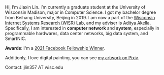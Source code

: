 Hi, I’m Jiaxin Lin. I’m currently a graduate student at the University of Wisconsin Madison, major in Computer Science. I got my bachelor degree from Beihang University, Beijing in 2019. I am now a part of the [Wisconsin Internet Systems Research (WISR)](http://wisr.cs.wisc.edu/) Lab, and my adviser is [Aditya Akella](http://pages.cs.wisc.edu/~akella/). Specifically, I am interested in **computer network** and **system**, especially in programmable hardwares, data center networks, big data system, and SmartNIC.

**Awards**: I'm a [2021 Facebook Fellowship Winner](https://research.fb.com/fellows/lin-jiaxin/).

Additionly, I love digital painting, you can see [my artwork on Pixiv](#section-artwork).

Contact: jlin357 AT wisc.edu
